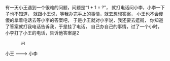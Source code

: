 有一天小王遇到一个很难的问题，问题是“1 + 1 = ?”，
就打电话问小李，小李一下子也不知道，
就跟小王说，等我办完手上的事情，就去想想答案，
小王也不会傻傻的拿着电话去等小李的答案吧，
于是小王就对小李说，我还要去逛街，
你知道了答案就打我电话告诉我，于是挂了电话，
自己办自己的事情，过了一个小时，小李打了小王的电话，告诉他答案是2

           问
小王 ---> 小李